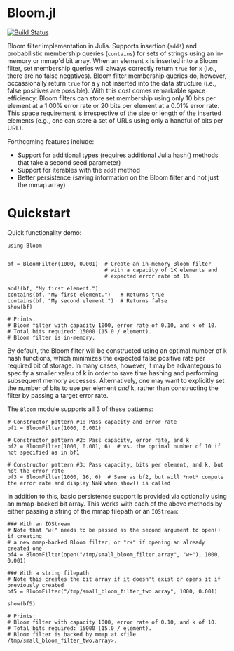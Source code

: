 Bloom.jl
===========

[![Build Status](https://travis-ci.org/boydgreenfield/bloom.jl.png)](https://travis-ci.org/boydgreenfield/bloom.jl)

Bloom filter implementation in Julia. Supports insertion (`add!`) and probabilistic membership queries (`contains`) for sets of strings using an in-memory or mmap'd bit array. When an element `x` is inserted into a Bloom filter, set membership queries will always correctly return `true` for `x` (i.e., there are no false negatives). Bloom filter membership queries do, however, occassionally return `true` for a `y` not inserted into the data structure (i.e., false positives are possible). With this cost comes remarkable space efficiency: Bloom filters can store set membership using only 10 bits per element at a 1.00% error rate or 20 bits per element at a 0.01% error rate. This space requirement is irrespective of the size or length of the inserted elements (e.g., one can store a set of URLs using only a handful of bits per URL).


Forthcoming features include:
* Support for additional types (requires additional Julia hash() methods that take a second seed parameter)
* Support for iterables with the `add!` method
* Better persistence (saving information on the Bloom filter and not just the mmap array)


Quickstart
==========
Quick functionality demo:
```
using Bloom


bf = BloomFilter(1000, 0.001)  # Create an in-memory Bloom filter
							   # with a capacity of 1K elements and
							   # expected error rate of 1%

add!(bf, "My first element.")
contains(bf, "My first element.")   # Returns true
contains(bf, "My second element.")  # Returns false
show(bf)

# Prints:
# Bloom filter with capacity 1000, error rate of 0.10, and k of 10.
# Total bits required: 15000 (15.0 / element).
# Bloom filter is in-memory.

```

By default, the Bloom filter will be constructed using an optimal number of k hash functions, which minimizes the expected false positive rate per required bit of storage. In many cases, however, it may be advantegous to specify a smaller valeu of k in order to save time hashing and performing subsequent memory accesses. Alternatively, one may want to explicitly set the number of bits to use per element _and_ k, rather than constructing the filter by passing a target error rate.


The `Bloom` module supports all 3 of these patterns:

```
# Constructor pattern #1: Pass capacity and error rate
bf1 = BloomFilter(1000, 0.001)

# Constructor pattern #2: Pass capacity, error rate, and k
bf2 = BloomFilter(1000, 0.001, 6)  # vs. the optimal number of 10 if not specified as in bf1

# Constructor pattern #3: Pass capacity, bits per element, and k, but not the error rate
bf3 = BloomFilter(1000, 16, 6)  # Same as bf2, but will *not* compute the error rate and display NaN when show() is called
```


In addition to this, basic persistence support is provided via optionally using an mmap-backed bit array. This works with each of the above methods by either passing a string of the mmap filepath or an `IOStream`:

```
### With an IOStream
# Note that "w+" needs to be passed as the second argument to open() if creating
# a new mmap-backed Bloom filter, or "r+" if opening an already created one
bf4 = BloomFilter(open("/tmp/small_bloom_filter.array", "w+"), 1000, 0.001)

### With a string filepath
# Note this creates the bit array if it doesn't exist or opens it if previously created
bf5 = BloomFilter("/tmp/small_bloom_filter_two.array", 1000, 0.001)

show(bf5)

# Prints:
# Bloom filter with capacity 1000, error rate of 0.10, and k of 10.
# Total bits required: 15000 (15.0 / element).
# Bloom filter is backed by mmap at <file /tmp/small_bloom_filter_two.array>.
```
